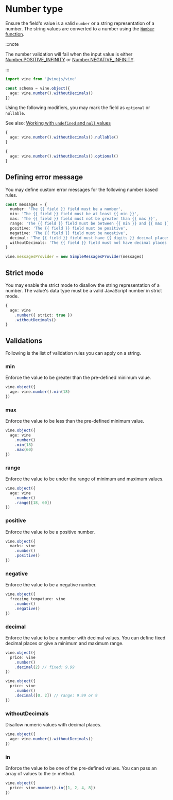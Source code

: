# Number type

Ensure the field's value is a valid `number` or a string representation of a number. The string values are converted to a number using the [`Number` function](https://developer.mozilla.org/en-US/docs/Web/JavaScript/Reference/Global_Objects/Number).

:::note

The number validation will fail when the input value is either [Number.POSITIVE_INFINITY](https://developer.mozilla.org/en-US/docs/Web/JavaScript/Reference/Global_Objects/Number/POSITIVE_INFINITY) or [Number.NEGATIVE_INFINITY](https://developer.mozilla.org/en-US/docs/Web/JavaScript/Reference/Global_Objects/Number/NEGATIVE_INFINITY).

:::

```ts
import vine from '@vinejs/vine'

const schema = vine.object({
  age: vine.number().withoutDecimals()
})
```

Using the following modifiers, you may mark the field as `optional` or `nullable`.

See also: [Working with `undefined` and `null` values](../guides/schema_101.md#nullable-and-optional-modifiers)

```ts
{
  age: vine.number().withoutDecimals().nullable()
}
```

```ts
{
  age: vine.number().withoutDecimals().optional()
}
```

## Defining error message

You may define custom error messages for the following number based rules.

```ts
const messages = {
  number: 'The {{ field }} field must be a number',
  min: 'The {{ field }} field must be at least {{ min }}',
  max: 'The {{ field }} field must not be greater than {{ max }}',
  range: 'The {{ field }} field must be between {{ min }} and {{ max }}',
  positive: 'The {{ field }} field must be positive',
  negative: 'The {{ field }} field must be negative',
  decimal: 'The {{ field }} field must have {{ digits }} decimal places',
  withoutDecimals: 'The {{ field }} field must not have decimal places',
}

vine.messagesProvider = new SimpleMessagesProvider(messages)
```

## Strict mode

You may enable the strict mode to disallow the string representation of a number. The value's data type must be a valid JavaScript number in strict mode.

```ts
{
  age: vine
    .number({ strict: true })
    .withoutDecimals()
}
```

## Validations

Following is the list of validation rules you can apply on a string.

### min

Enforce the value to be greater than the pre-defined minimum value.

```ts
vine.object({
  age: vine.number().min(18)
})
```

### max

Enforce the value to be less than the pre-defined minimum value.

```ts
vine.object({
  age: vine
    .number()
    .min(18)
    .max(60)
})
```

### range

Enforce the value to be under the range of minimum and maximum values.

```ts
vine.object({
  age: vine
    .number()
    .range([18, 60])
})
```

### positive

Enforce the value to be a positive number.

```ts
vine.object({
  marks: vine
    .number()
    .positive()
})
```

### negative

Enforce the value to be a negative number.

```ts
vine.object({
  freezing_tempature: vine
    .number()
    .negative()
})
```

### decimal

Enforce the value to be a number with decimal values. You can define fixed decimal places or give a minimum and maximum range.

```ts
vine.object({
  price: vine
    .number()
    .decimal(2) // fixed: 9.99
})

vine.object({
  price: vine
    .number()
    .decimal([0, 2]) // range: 9.99 or 9
})
```

### withoutDecimals
Disallow numeric values with decimal places.

```ts
vine.object({
  age: vine.number().withoutDecimals()
})
```

### in

Enforce the value to be one of the pre-defined values. You can pass an array of values to the `in` method.

```ts
vine.object({
  price: vine.number().in([1, 2, 4, 8])
})
```
